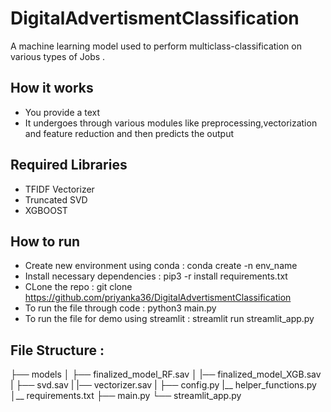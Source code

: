 # DigitalAdvertismentClassification
A machine learning model used to perform multiclass-classification on various types of Jobs .

## How it works 
- You provide a text 
- It undergoes through various modules like preprocessing,vectorization and feature reduction and then predicts the output

## Required Libraries 
- TFIDF Vectorizer
- Truncated SVD 
- XGBOOST 

## How to run 
- Create new environment using conda : conda create -n env_name
- Install necessary dependencies : pip3 -r install requirements.txt
- CLone the repo : git clone https://github.com/priyanka36/DigitalAdvertismentClassification 
- To run the file through code : python3 main.py
- To run the file for demo using streamlit : streamlit run streamlit_app.py 

## File Structure : 
├── models
│   ├── finalized_model_RF.sav
│   |── finalized_model_XGB.sav
|   ├── svd.sav
|   |── vectorizer.sav
|
├── config.py
|__ helper_functions.py 
│__ requirements.txt
├── main.py
└── streamlit_app.py 





